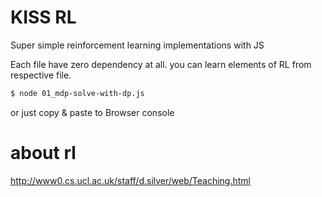 # KISS RL

Super simple reinforcement learning implementations with JS

Each file have zero dependency at all. you can learn elements of RL from respective file.

```bash
$ node 01_mdp-solve-with-dp.js
```

or just copy & paste to Browser console

# about rl 

http://www0.cs.ucl.ac.uk/staff/d.silver/web/Teaching.html

